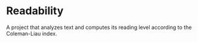 # Readability
A project that analyzes text and computes its reading level according to the Coleman-Liau index.
